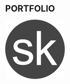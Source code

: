 # PORTFOLIO

[![Link](https://github.com/EbokianLady/EbokianLady.github.io/blob/master/assets/logos/personal-logo.png)](https://ebokianlady.github.io/)

